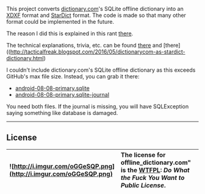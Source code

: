 This project converts [dictionary.com](http://www.dictionary.com)'s SQLite offline dictionary into an [XDXF](https://github.com/soshial/xdxf_makedict) format and [StarDict](http://www.stardict.org/) format.
The code is made so that many other format could be implemented in the future.

The reason I did this is explained in this rant [there](http://tacticalfreak.blogspot.com/2016/03/dictionarycom-as-xdxf.html).

The technical explanations, trivia, etc. can be found [there](http://tacticalfreak.blogspot.com/p/offline-dictionary.html) and [there]((http://tacticalfreak.blogspot.com/2016/05/dictionarycom-as-stardict-dictionary.html)

I couldn't include dictionary.com's SQLite offline dictionary as this exceeds GitHub's max file size.
Instead, you can grab it there:
  * [android-08-08-primary.sqlite](https://drive.google.com/file/d/0B4j_jC5UOtTPN2hvdUhINE1JRmM/view?usp=sharing)
  * [android-08-08-primary.sqlite-journal](https://drive.google.com/file/d/0B4j_jC5UOtTPV2FPdVRkMW9abHc/view?usp=sharing)

You need both files. If the journal is missing, you will have SQLException saying something like database is damaged.

---

## License ##
|![http://i.imgur.com/oGGeSQP.png](http://i.imgur.com/oGGeSQP.png)|The license for offline_dictionary.com" is the [WTFPL](http://www.wtfpl.net/): _Do What the Fuck You Want to Public License_.|
|:----------------------------------------------------------------|:--------------------------------------------------------------------------------------------------------------------|
